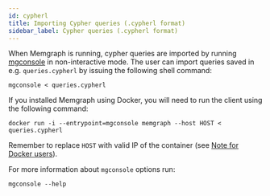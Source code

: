 ```yaml
---
id: cypherl
title: Importing Cypher queries (.cypherl format)
sidebar_label: Cypher queries (.cypherl format)
---
```


When Memgraph is running, cypher queries are imported by running
[mgconsole](/connect-to-memgraph/methods/mgconsole.md) in non-interactive mode.
The user can import queries saved in e.g. `queries.cypherl` by issuing the
following shell command:

```plaintext
mgconsole < queries.cypherl
```

If you installed Memgraph using Docker, you will need to run the client using
the following command:

```plaintext
docker run -i --entrypoint=mgconsole memgraph --host HOST < queries.cypherl
```

Remember to replace `HOST` with valid IP of the container (see [Note for Docker
users](/database-functionalities/work-with-docker.md#docker-container-ip-address)).

For more information about `mgconsole` options run:

```plaintext
mgconsole --help
```
